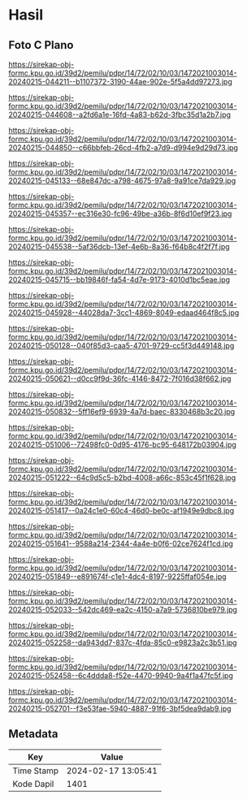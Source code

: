 # Hasil

## Foto C Plano

https://sirekap-obj-formc.kpu.go.id/39d2/pemilu/pdpr/14/72/02/10/03/1472021003014-20240215-044211--b1107372-3190-44ae-902e-5f5a4dd97273.jpg

https://sirekap-obj-formc.kpu.go.id/39d2/pemilu/pdpr/14/72/02/10/03/1472021003014-20240215-044608--a2fd6a1e-16fd-4a83-b62d-3fbc35d1a2b7.jpg

https://sirekap-obj-formc.kpu.go.id/39d2/pemilu/pdpr/14/72/02/10/03/1472021003014-20240215-044850--c66bbfeb-26cd-4fb2-a7d9-d994e9d29d73.jpg

https://sirekap-obj-formc.kpu.go.id/39d2/pemilu/pdpr/14/72/02/10/03/1472021003014-20240215-045133--68e847dc-a798-4675-97a8-9a91ce7da929.jpg

https://sirekap-obj-formc.kpu.go.id/39d2/pemilu/pdpr/14/72/02/10/03/1472021003014-20240215-045357--ec316e30-fc96-49be-a36b-8f6d10ef9f23.jpg

https://sirekap-obj-formc.kpu.go.id/39d2/pemilu/pdpr/14/72/02/10/03/1472021003014-20240215-045538--5af36dcb-13ef-4e6b-8a36-f64b8c4f2f7f.jpg

https://sirekap-obj-formc.kpu.go.id/39d2/pemilu/pdpr/14/72/02/10/03/1472021003014-20240215-045715--bb19846f-fa54-4d7e-9173-4010d1bc5eae.jpg

https://sirekap-obj-formc.kpu.go.id/39d2/pemilu/pdpr/14/72/02/10/03/1472021003014-20240215-045928--44028da7-3cc1-4869-8049-edaad464f8c5.jpg

https://sirekap-obj-formc.kpu.go.id/39d2/pemilu/pdpr/14/72/02/10/03/1472021003014-20240215-050128--040f85d3-caa5-4701-9729-cc5f3d449148.jpg

https://sirekap-obj-formc.kpu.go.id/39d2/pemilu/pdpr/14/72/02/10/03/1472021003014-20240215-050621--d0cc9f9d-36fc-4146-8472-7f016d38f662.jpg

https://sirekap-obj-formc.kpu.go.id/39d2/pemilu/pdpr/14/72/02/10/03/1472021003014-20240215-050832--5ff16ef9-6939-4a7d-baec-8330468b3c20.jpg

https://sirekap-obj-formc.kpu.go.id/39d2/pemilu/pdpr/14/72/02/10/03/1472021003014-20240215-051006--72498fc0-0d95-4176-bc95-648172b03904.jpg

https://sirekap-obj-formc.kpu.go.id/39d2/pemilu/pdpr/14/72/02/10/03/1472021003014-20240215-051222--64c9d5c5-b2bd-4008-a66c-853c45f1f628.jpg

https://sirekap-obj-formc.kpu.go.id/39d2/pemilu/pdpr/14/72/02/10/03/1472021003014-20240215-051417--0a24c1e0-60c4-46d0-be0c-af1949e9dbc8.jpg

https://sirekap-obj-formc.kpu.go.id/39d2/pemilu/pdpr/14/72/02/10/03/1472021003014-20240215-051641--9588a214-2344-4a4e-b0f6-02ce7624f1cd.jpg

https://sirekap-obj-formc.kpu.go.id/39d2/pemilu/pdpr/14/72/02/10/03/1472021003014-20240215-051849--e891674f-c1e1-4dc4-8197-9225ffaf054e.jpg

https://sirekap-obj-formc.kpu.go.id/39d2/pemilu/pdpr/14/72/02/10/03/1472021003014-20240215-052033--542dc469-ea2c-4150-a7a9-5736810be979.jpg

https://sirekap-obj-formc.kpu.go.id/39d2/pemilu/pdpr/14/72/02/10/03/1472021003014-20240215-052258--da943dd7-837c-4fda-85c0-e9823a2c3b51.jpg

https://sirekap-obj-formc.kpu.go.id/39d2/pemilu/pdpr/14/72/02/10/03/1472021003014-20240215-052458--6c4ddda8-f52e-4470-9940-9a4f1a47fc5f.jpg

https://sirekap-obj-formc.kpu.go.id/39d2/pemilu/pdpr/14/72/02/10/03/1472021003014-20240215-052701--f3e53fae-5940-4887-91f6-3bf5dea9dab9.jpg


## Metadata

| Key        | Value               |
| ---------- | ------------------- |
| Time Stamp | 2024-02-17 13:05:41 |
| Kode Dapil | 1401                |



